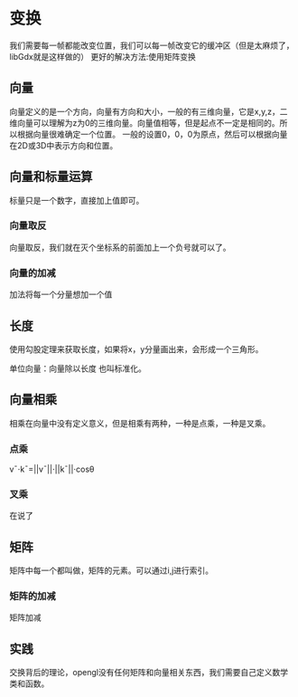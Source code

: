 # 变换

我们需要每一帧都能改变位置，我们可以每一帧改变它的缓冲区（但是太麻烦了，libGdx就是这样做的）
更好的解决方法:使用矩阵变换

## 向量

向量定义的是一个方向，向量有方向和大小，一般的有三维向量，它是x,y,z，二维向量可以理解为z为0的三维向量。向量值相等，但是起点不一定是相同的。所以根据向量很难确定一个位置。
一般的设置0，0，0为原点，然后可以根据向量在2D或3D中表示方向和位置。


## 向量和标量运算

标量只是一个数字，直接加上值即可。

### 向量取反

向量取反，我们就在灭个坐标系的前面加上一个负号就可以了。

### 向量的加减

加法将每一个分量想加一个值

## 长度

使用勾股定理来获取长度，如果将x，y分量画出来，会形成一个三角形。

单位向量：向量除以长度  也叫标准化。

## 向量相乘

相乘在向量中没有定义意义，但是相乘有两种，一种是点乘，一种是叉乘。

### 点乘

v¯⋅k¯=||v¯||⋅||k¯||⋅cosθ

### 叉乘

在说了

## 矩阵

矩阵中每一个都叫做，矩阵的元素。可以通过i,j进行索引。

### 矩阵的加减

矩阵加减

## 实践

交换背后的理论，opengl没有任何矩阵和向量相关东西，我们需要自己定义数学类和函数。
